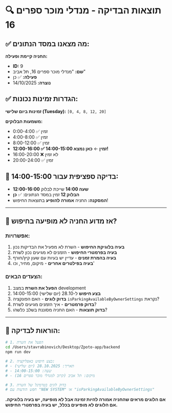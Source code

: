 # 🔍 תוצאות הבדיקה - מנדלי מוכר ספרים 16

## ✅ מה מצאנו במסד הנתונים:

**החניה קיימת ופעילה:**
- **ID:** 9
- **שם:** "מנדלי מוכר ספרים 16, תל אביב"
- **פעילה:** ✅ כן
- **נוצרה:** 14/10/2025

## ✅ הגדרות זמינות נכונות:

**זמינות ביום שלישי (Tuesday):** `[0, 4, 8, 12, 20]`

**משמעות הבלוקים:**
- 0:00-4:00 ✅ זמין
- 4:00-8:00 ✅ זמין  
- 8:00-12:00 ✅ זמין
- **12:00-16:00 ✅ זמין** ← **כאן נמצא 14:00-15:00!**
- 16:00-20:00 ❌ לא זמין
- 20:00-24:00 ✅ זמין

## 🎯 בדיקה ספציפית עבור 14:00-15:00:

- **שעה 14:00** שייכת לבלוק **12:00-16:00**
- **הבלוק 12** זמין במסד הנתונים: ✅ **כן**
- **המסקנה:** החניה **אמורה להופיע** בתוצאות החיפוש!

---

## 🤔 אז מדוע החניה לא מופיעה בחיפוש?

### **אפשרויות:**

1. **בעיה בלוגיקת החיפוש** - השרת לא מפעיל את הבדיקות נכון
2. **בעיה בפרמטרי החיפוש** - הזמנים לא מגיעים נכון לשרת
3. **בעיה בהמרת זמנים** - עדיין יש בעיות עם שעון קיץ/חורף
4. **בעיה בפילטרים אחרים** - מיקום, מחיר, וכו'

### **הצעדים הבאים:**

1. **הפעל את השרת** במצב development
2. **בצע חיפוש** ל-28.10 (יום שלישי) 14:00-15:00
3. **בדוק לוגים** - האם הפונקציה `isParkingAvailableByOwnerSettings` נקראת?
4. **בדוק פרמטרים** - איך הזמנים מגיעים לשרת?
5. **בדוק תוצאות** - האם החניה מסוננת בשלב כלשהו?

---

## 🚀 הוראות לבדיקה:

```bash
# 1. הפעל את השרת
cd /Users/stavrabinovich/Desktop/Zpoto-app/backend
npm run dev

# 2. בצע חיפוש באפליקציה:
# - תאריך: 28.10.2025 (יום שלישי)
# - שעה: 14:00-15:00
# - מיקום: תל אביב (קרוב למנדלי מוכר ספרים 16)

# 3. בדוק לוגים בטרמינל של השרת
# חפש הודעות עם "NEW SYSTEM" או "isParkingAvailableByOwnerSettings"
```

**אם הלוגים מראים שהחניה אמורה להיות זמינה אבל לא מופיעה, יש בעיה בלוגיקה.**
**אם הלוגים לא מופיעים בכלל, יש בעיה בפרמטרי החיפוש.**
